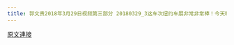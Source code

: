 ```yaml
---
title: 郭文贵2018年3月29日视频第三部分 20180329_3这车次纽约车展非常非常棒！今天晚上我与朋友一起看了布加迪．劳斯来斯．林宝坚尼……好多人对着我喝！一切都是刚刚开始！ Via：郭媒体
---
```


[原文連接](https://gnews.org/ThreadView/53477161)


